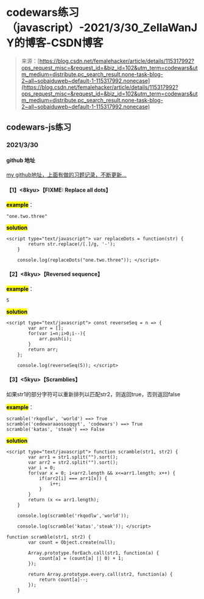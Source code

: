 <!--yml
category: codewars
date: 2022-08-13 11:49:16
-->

# codewars练习（javascript）-2021/3/30_ZellaWanJY的博客-CSDN博客

> 来源：[https://blog.csdn.net/femalehacker/article/details/115317992?ops_request_misc=&request_id=&biz_id=102&utm_term=codewars&utm_medium=distribute.pc_search_result.none-task-blog-2~all~sobaiduweb~default-1-115317992.nonecase](https://blog.csdn.net/femalehacker/article/details/115317992?ops_request_misc=&request_id=&biz_id=102&utm_term=codewars&utm_medium=distribute.pc_search_result.none-task-blog-2~all~sobaiduweb~default-1-115317992.nonecase)

## codewars-js练习

### 2021/3/30

#### github 地址

[my github地址，上面有做的习题记录，不断更新…](https://github.com/Mszmy/Codewars/)

#### 【1】<8kyu>【FIXME: Replace all dots】

**<mark>example</mark>**：

```
"one.two.three" 
```

<mark>**solution**</mark>

```
<script type="text/javascript"> var replaceDots = function(str) {
  		return str.replace(/[.]/g, '-');
	}

    console.log(replaceDots("one.two.three")); </script> 
```

#### 【2】<8kyu>【Reversed sequence】

**<mark>example</mark>**：

```
5 
```

<mark>**solution**</mark>

```
<script type="text/javascript"> const reverseSeq = n => {
		var arr = [];
		for(var i=n;i>0;i--){
			arr.push(i);
		}
		return arr;
	};

    console.log(reverseSeq(5)); </script> 
```

#### 【3】<5kyu>【Scramblies】

如果str1的部分字符可以重新排列以匹配str2，则返回true，否则返回false

**<mark>example</mark>**：

```
scramble('rkqodlw', 'world') ==> True
scramble('cedewaraaossoqqyt', 'codewars') ==> True
scramble('katas', 'steak') ==> False 
```

<mark>**solution**</mark>

```
<script type="text/javascript"> function scramble(str1, str2) {
	    var arr1 = str1.split("").sort();
	    var arr2 = str2.split("").sort();
	    var i = 0;
	    for(var x = 0; i<arr2.length && x<=arr1.length; x++) {
	        if(arr2[i] === arr1[x]) {
	            i++;
	        }
	    }
	    return (x <= arr1.length);
	}

    console.log(scramble('rkqodlw','world'));

	console.log(scramble('katas','steak')); </script> 
```

```
function scramble(str1, str2) {
	    var count = Object.create(null);

	    Array.prototype.forEach.call(str1, function(a) {
	        count[a] = (count[a] || 0) + 1;
	    });

	    return Array.prototype.every.call(str2, function(a) {
	        return count[a]--;
	    });
	} 
```
